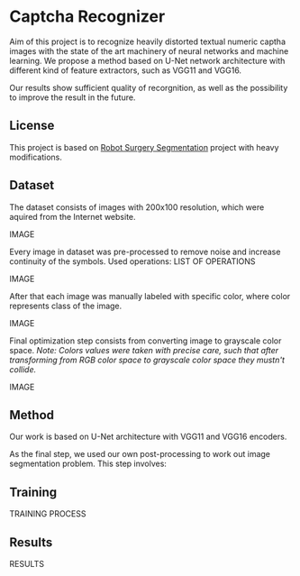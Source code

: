 # Captcha Recognizer

Aim of this project is to recognize heavily distorted textual numeric captha images with the state of the art machinery of neural networks and machine learning.
We propose a method based on U-Net network architecture with different kind of feature extractors, such as VGG11 and VGG16.

Our results show sufficient quality of recorgnition, as well as the possibility to improve the result in the future.

## License

This project is based on [Robot Surgery Segmentation](https://github.com/ternaus/robot-surgery-segmentation/) project with heavy modifications.


## Dataset


The dataset consists of <N> images with 200x100 resolution, which were aquired from the Internet website.

IMAGE


Every image in dataset was pre-processed to remove noise and increase continuity of the symbols. Used operations: LIST OF OPERATIONS

IMAGE


After that each image was manually labeled with specific color, where color represents class of the image. 

IMAGE

Final optimization step consists from converting image to grayscale color space. 
_Note: Colors values were taken with precise care, such that after transforming from RGB color space to grayscale color space they mustn't collide._

IMAGE


## Method

Our work is based on U-Net architecture with VGG11 and VGG16 encoders.

As the final step, we used our own post-processing to work out image segmentation problem. This step involves: 

## Training

TRAINING PROCESS

## Results

RESULTS


